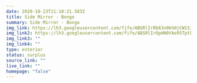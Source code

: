 ```yaml
---
date: 2020-10-23T21:10:21.583Z
title: Side Mirror - Bongo
summary: Side Mirror - Bongo
img_link: https://lh3.googleusercontent.com/fife/ABSRlIrRb63n0kh0jCW1Siqhkfb2xqZe99PmzWj4-gvxc-Rlm_EQ3B1GqSGj_K0gfz4sBqCOvyNIU4UALWBVFOClIQdqIETGu-T1YjKHFtY659fI0XUSE-5gZ-0BETorjFkg9C9LjwLlLyA6wBwE-GF3btRkJTrHpDVIWFvOwdD5IwIFlS0jLc6VJ-pdHvPJEvf9OVRK6j4Y4KNcniJEI-m51kJKiHjrz586as0nHKwEQW32PQegn5DJsD6c-MdaE51cd3ScFcX1JHvvINWKyn4tKamml330DahRkEn-vgrWDf_c7vU-heFgQCMLgY1fz85yOkEo4XtJYti1LJtoU_8pKdVnmhpvhmUkEJrYSz0wefeauJT1Mc-E4BLxuar8kOZP1RXxlcKPEjZ5qfwpqkyfm3WOsSJal_c66KqkfiEWP5BVzs3FE_Y2ChWUCuxxKmgG-9pSnW6vZ4Jx2pHJ8gEGsIDJsTFVpUYql6tWN7uXp2dE9lHYgp6eqZqNsuH2FhxM-zSRe8WOjhkbwGrciu1KxG0ZPtilXrs9lJSlcOwI1Nq3Uu7KWwO5B0xhHBoo0EAqkMAQIczyUEIXzI_6sOtaHF6WT_9GkSBke0BzjWq51LQqvcwDY1U8EoEGjAqQSbpNv1Rt02MeEBdhgi6g-VyC09y67p76rUhhQDCW18AdcxSt4IsawgCbV6ajOm86u9bg5WnHBPZ-AnuVzWF3VWqFNwEgYKR_TAiBoQ=w656-h666-ft
img_link2: https://lh3.googleusercontent.com/fife/ABSRlIrOpHN0YAe95TptkCq-Ifs4rRdmoAU9VgTVLtfK8I4KdXLcfSIbMS_hXBwKLJ6F7zmCS5q_xqcMKdwLhvC8e-n2-v1SSdvThHdBw2x2ASVgEU8agyHx62GzgZhiy3ZVstMVjEtuWqp4L90OL1GIGHthdzfSe5BZ2MUTe7eWs16JGstkO4lwmgrTGD8UKI-ZJd244dVKRKM7hkK35FuPkmFwR9i_5e5CZMjVF7Rvnww_1cu94LPqzc9LbAqtvYMsJ0CJ__b7faA8twZdQ3ZLch0xEBPEF3zV9tgrwoGX6aP7WMfxBMdZzmFHt1Y1WcnDwIuNRrhLUh8bLfl43_-afsbQ4Q282n8UQZDqS5pxVtA9vFw4tlbRzc1gIBMQvKWh7dXOaojq1yVGY7Va0gudH15Q_BN7RiQ84IuzT8tPd7G_-Xh6HrJKw2f4SAPRZJdXM7VkAxXPUU-iUnGTvg7huIwo-lUW_udG6rg_XC-yLB7Ai3qR-HFiZ896o5ENjFVTm-ICcyePeRt7n_lwTFcvzzG3hPSu_Cz4nhsT6WrVPUX2i0-FYloWy_itsmkyhonA7jc_sqYi1hZBDf5VQezduNjSVNuoW-9-lsMrD4tAaSj86Z4KsL5PhrbTkwRJXe5u-dJmUyvyFPdsnU8TP1COmWvhctmf8MJvk3ivr9wtpZfHU9A1CsVhUY4RewkAGgtrzlXaCLXJ9e8sDKnD8B0HIZwbO-lffo0PPg=w656-h666-ft
img_link3: ""
img_link4: ""
type: exterior
status: surplus
source_link: ""
live_link: ""
homepage: "false"
---
```

